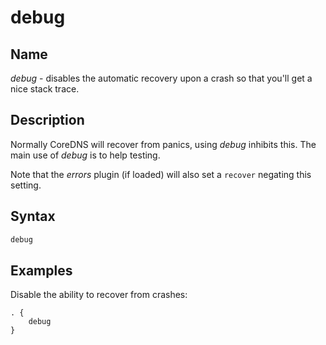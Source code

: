 # debug

## Name

*debug* - disables the automatic recovery upon a crash so that you'll get a nice stack trace.

## Description

Normally CoreDNS will recover from panics, using *debug* inhibits this. The main use of *debug* is
to help testing.

Note that the *errors* plugin (if loaded) will also set a `recover` negating this setting. 

## Syntax

~~~ txt
debug
~~~

## Examples

Disable the ability to recover from crashes:

~~~ corefile
. {
    debug
}
~~~
